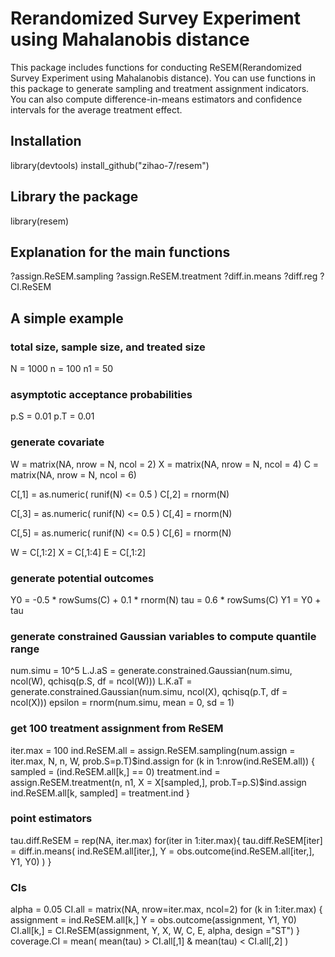 # Rerandomized Survey Experiment using Mahalanobis distance
 
 This package includes functions for conducting ReSEM(Rerandomized Survey Experiment using Mahalanobis distance). You can use functions in this package to generate sampling and treatment assignment indicators. You can also compute difference-in-means estimators and confidence intervals for the average treatment effect.

## Installation
library(devtools)
install_github("zihao-7/resem")

## Library the package
library(resem)

## Explanation for the main functions
?assign.ReSEM.sampling
?assign.ReSEM.treatment
?diff.in.means
?diff.reg
?CI.ReSEM

## A simple example

### total size, sample size, and treated size 
N = 1000
n = 100
n1 = 50

### asymptotic acceptance probabilities
p.S = 0.01
p.T = 0.01

### generate covariate
W = matrix(NA, nrow = N, ncol = 2)
X = matrix(NA, nrow = N, ncol = 4)
C = matrix(NA, nrow = N, ncol = 6)

C[,1] = as.numeric( runif(N) <= 0.5 )
C[,2] = rnorm(N)

C[,3] = as.numeric( runif(N) <= 0.5 )
C[,4] = rnorm(N)

C[,5] = as.numeric( runif(N) <= 0.5 )
C[,6] = rnorm(N)

W = C[,1:2]
X = C[,1:4]
E = C[,1:2]

### generate potential outcomes
Y0 = -0.5 * rowSums(C) + 0.1 * rnorm(N)
tau = 0.6 * rowSums(C)
Y1 = Y0 + tau

### generate constrained Gaussian variables to compute quantile range
num.simu = 10^5
L.J.aS = generate.constrained.Gaussian(num.simu, ncol(W), qchisq(p.S, df = ncol(W)))
L.K.aT = generate.constrained.Gaussian(num.simu, ncol(X), qchisq(p.T, df = ncol(X)))
epsilon = rnorm(num.simu, mean = 0, sd = 1)

### get 100 treatment assignment from ReSEM
iter.max = 100
ind.ReSEM.all = assign.ReSEM.sampling(num.assign = iter.max, N, n, W, prob.S=p.T)$ind.assign
for (k in 1:nrow(ind.ReSEM.all)) {
  sampled = (ind.ReSEM.all[k,] == 0)
  treatment.ind = assign.ReSEM.treatment(n, n1, X = X[sampled,], prob.T=p.S)$ind.assign
  ind.ReSEM.all[k, sampled] = treatment.ind
}

### point estimators
tau.diff.ReSEM = rep(NA, iter.max)
for(iter in 1:iter.max){
  tau.diff.ReSEM[iter] = diff.in.means( ind.ReSEM.all[iter,], Y = obs.outcome(ind.ReSEM.all[iter,], Y1, Y0) )
}

### CIs
alpha = 0.05
CI.all = matrix(NA, nrow=iter.max, ncol=2)
for (k in 1:iter.max) {
  assignment = ind.ReSEM.all[k,]
  Y = obs.outcome(assignment, Y1, Y0)
  CI.all[k,] = CI.ReSEM(assignment, Y, X, W, C, E, alpha, design ="ST") 
}
coverage.CI = mean( mean(tau) > CI.all[,1] & mean(tau) < CI.all[,2] )

